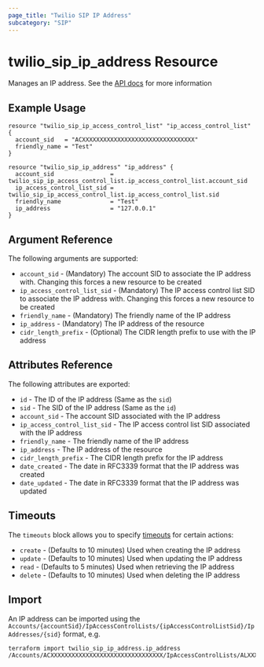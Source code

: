 ```yaml
---
page_title: "Twilio SIP IP Address"
subcategory: "SIP"
---
```


# twilio_sip_ip_address Resource

Manages an IP address. See the [API docs](https://www.twilio.com/docs/voice/sip/api/sip-ipaddress-resource) for more information

## Example Usage

```hcl
resource "twilio_sip_ip_access_control_list" "ip_access_control_list" {
  account_sid   = "ACXXXXXXXXXXXXXXXXXXXXXXXXXXXXXXXX"
  friendly_name = "Test"
}

resource "twilio_sip_ip_address" "ip_address" {
  account_sid                = twilio_sip_ip_access_control_list.ip_access_control_list.account_sid
  ip_access_control_list_sid = twilio_sip_ip_access_control_list.ip_access_control_list.sid
  friendly_name              = "Test"
  ip_address                 = "127.0.0.1"
}
```

## Argument Reference

The following arguments are supported:

- `account_sid` - (Mandatory) The account SID to associate the IP address with. Changing this forces a new resource to be created
- `ip_access_control_list_sid` - (Mandatory) The IP access control list SID to associate the IP address with. Changing this forces a new resource to be created
- `friendly_name` - (Mandatory) The friendly name of the IP address
- `ip_address` - (Mandatory) The IP address of the resource
- `cidr_length_prefix` - (Optional) The CIDR length prefix to use with the IP address

## Attributes Reference

The following attributes are exported:

- `id` - The ID of the IP address (Same as the `sid`)
- `sid` - The SID of the IP address (Same as the `id`)
- `account_sid` - The account SID associated with the IP address
- `ip_access_control_list_sid` - The IP access control list SID associated with the IP address
- `friendly_name` - The friendly name of the IP address
- `ip_address` - The IP address of the resource
- `cidr_length_prefix` - The CIDR length prefix for the IP address
- `date_created` - The date in RFC3339 format that the IP address was created
- `date_updated` - The date in RFC3339 format that the IP address was updated

## Timeouts

The `timeouts` block allows you to specify [timeouts](https://www.terraform.io/docs/configuration/resources.html#timeouts) for certain actions:

- `create` - (Defaults to 10 minutes) Used when creating the IP address
- `update` - (Defaults to 10 minutes) Used when updating the IP address
- `read` - (Defaults to 5 minutes) Used when retrieving the IP address
- `delete` - (Defaults to 10 minutes) Used when deleting the IP address

## Import

An IP address can be imported using the `Accounts/{accountSid}/IpAccessControlLists/{ipAccessControlListSid}/IpAddresses/{sid}` format, e.g.

```shell
terraform import twilio_sip_ip_address.ip_address /Accounts/ACXXXXXXXXXXXXXXXXXXXXXXXXXXXXXXXX/IpAccessControlLists/ALXXXXXXXXXXXXXXXXXXXXXXXXXXXXXXXX/IpAddresses/IPXXXXXXXXXXXXXXXXXXXXXXXXXXXXXXXX
```

